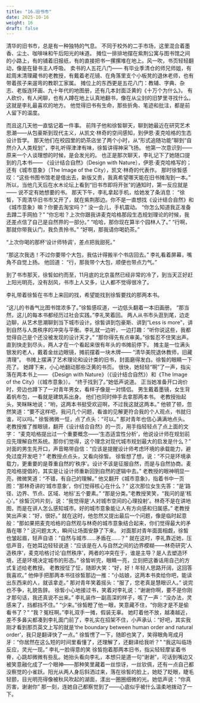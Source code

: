 ```yaml
---
title: "16.旧书市"
date: 2025-10-16
weight: 16
draft: false
---
```


清华的旧书市，总是有一种独特的气息。
不同于校外的二手市场，这里混合着墨香、尘土、咖啡味和午后阳光的味道。
摊位一排排地摆在紫荆公寓与图书馆之间的小路上，有的铺着旧报纸，有的直接把书一摞摞堆在地上。风一吹，书页轻轻翻动，像是在替书主人呼吸。
卖书的人五花八门——
有毕业季清仓的师兄师姐，有趁周末清理藏书的老教授，有戴着老花镜、在角落里支个小板凳的退休老师，也有带着孩子来遛弯的教职工家属。
摊位上的东西更是五花八门：教辅、字典、杂志、老版连环画、九十年代的地图册，还有几本封面泛黄的《十万个为什么》。
有人砍价，有人闲聊，也有人蹲在地上认真地翻书，像在从尘封的旧梦里寻找什么。
这就是李礼最喜欢的地方。
他觉得旧书有生命，那些折角、笔迹和批注，都是前人留下的温度。

而且这几天他一直惦记着一件事。
前阵子他和徐皙聊天，聊到她最近在研究艺术思潮——从包豪斯到现代主义，从凯文·林奇的空间感知，到伊恩·麦克哈格的生态设计哲学。
那天他们在校园里的奶茶店坐了两个小时，从“形式追随功能”聊到“自然介入人类规划”，李礼听得津津有味，徐皙讲得神采飞扬。
他第一次意识到——原来一个人谈理想的时候，是会发光的。
也正是那次聊天，李礼记下了她随口提到的几本书——
《设计结合自然》（Design with Nature），伊恩·麦克哈格写的；
还有《城市意象》（The Image of the City），凯文·林奇的代表作。
那时徐皙感叹：“这些书图书馆老是借出去，新版又贵，我真希望哪天能在旧书摊淘到一本。”
所以，当他几天后在水木论坛上看到“旧书市即将开张”的通知时，第一反应就是——
说不定有她想要的书。
那天下午，李礼拿起手机，给她发了条消息：
“徐皙，下周清华旧书市又开了，就在紫荆那边。你不是一直想找《设计结合自然》和《城市意象》嘛？你要去淘宝吗？”
没一会儿，手机震动。
“你怎么知道我正准备去蹲二手网拍？”
“你忘啦？上次你跟我讲麦克哈格那段生态规划理论的时候，我还差点信了自己是自然界的一部分。”
“哈哈，那你现在算半个园林人了。”
“行啊，那就你带我认门，我负责拎书。”
“好啊，那我请你喝奶茶。”

“上次你喝的那杯‘设计师特调’，差点把我甜死。”

“那这次我选！不过你要带个大包，我估计得搬半个书店回去。”
李礼看着屏幕，嘴角不自觉上扬。
他回道：
“行，那我带个大包，顺便也带点力气。”

到了书市那天，徐皙如约而至，11月底的北京虽然已经非常的冷了，到当天正好赶上阳光明亮，没有刮风，书市上人又多，让人都不觉得很冷了。

李礼带着徐皙在书市上来回的找，希望能找到徐皙要找的那两本书。

“这儿的书香气比图书馆浓多了。”徐皙感叹道，一边低头翻着一本旧画册。
“那当然，这儿的每本书都经历过社会实践。”李礼笑着回。
两人从书市头逛到尾，边走边聊，从艺术思潮聊到当下城市设计。徐皙讲到包豪斯、讲到“Less is more”，讲到自然与人类秩序的冲突与平衡。李礼就一边听，一边打趣：“听你说这些，我都觉得自己是个还没被发现的设计天才。”
“那你得先有点审美。”徐皙忍不住笑出声。
直到快走到尽头，两人才在一个看起来很有年头的书摊前停下。
摊主是一位满头银发的老人，戴着金丝边眼镜，摊前摆着一块木牌——
“清华美院退休教师，旧藏清理”。
书摊上摆满了艺术理论和设计类的旧书，封面磨得发白。徐皙的眼睛一下亮了。
她蹲下来，小心地翻动那些泛黄的书页。
很快，她轻轻“啊”了一声，指尖落在两本书上——
《Design with Nature》（《设计结合自然》）和《The Image of the City》（《城市意象》）。
“终于找到了。”她低声说道。
正当她准备开口询价时，旁边也蹲下了一对青年男女，看样子像是一对情侣。
男生戴着墨镜，女生背着帆布包，一看就是建筑系出身。
他们也同时伸手去拿那两本书。
老教授抬起头，笑眯眯地说：“哟，这两本书挺受欢迎啊，不过我这就这两本。”
他顿了顿，忽然笑道：“要不这样吧，我问几个问题，看谁的见解更符合我的个人观点，书就归谁，可以吗。”
徐皙微微一怔，点了点头：“可以。”
那对青年也信心满满地点头。
老教授推了推眼镜，翻开《设计结合自然》的一页，用手指轻轻点了点上面的文字：
“麦克哈格提出过一个重要概念——‘生态适宜性分析’，他说设计师在规划前应先理解自然系统。那你们觉得，这个理念对现代城市规划最大的启发是什么？”
对面的男生先开口，声音略带自信：“应该是提醒设计师考虑环境的承载能力，避免过度开发吧？”
老教授点点头，又看向徐皙。
徐皙想了想，说：“不只是环境承载力，更重要的是尊重自然的‘秩序’。设计不该是征服自然，而是与自然协商。麦克哈格提倡的，其实是让设计师重新回到自然的逻辑中去。”
老教授的眼神明显一亮，微微笑道：“不错，有自己的理解。”
他又翻开《城市意象》，指着书中一页图：“那林奇讲的‘城市意象’，你们觉得核心在什么？”
这次那位女生先答：“是‘路径、边界、节点、区域、地标’五个要素。”
“那是分类。”老教授笑笑，“我问的是‘核心’。”
徐皙沉吟片刻，说：“我觉得是‘人对城市空间的心理投射’。林奇不是在讲地图，而是在讲人怎么感知城市。好的城市意象能让人有方向感和归属感。”
老教授笑出声来：“好，很好。”
就在这时，他忽然又提出最后一个问题，像是临时起意般：“那如果把麦克哈格的自然观与林奇的城市意象结合起来，你们觉得最大的矛盾在哪？”
这问题太大，瞬间让场面安静了下来。
对面那对青年面面相觑，徐皙也皱起眉，轻声自语：“自然与城市……矛盾在……？”
就在这时，李礼靠近她，压低声音，在她耳边轻轻说道：“应该是在人与自然之间的边界模糊——林奇研究‘人造秩序’，麦克哈格讨论‘自然秩序’，两者的冲突在于，谁是主导？是人去塑造环境，还是环境决定城市的形态。”
徐皙听完，眼睛一亮，立刻把这番话用自己的方式复述给老教授。
老教授怔了怔，随即大笑：“好，好！年轻人思路开阔，这回答我喜欢。”
他伸手把那两本书往徐皙那边一推：“小姑娘，这两本书卖给你吧，能读出东西来的人，就该拿走。”
那对青年笑着摇头：“服了，您老真是慧眼识人。”
说完也不争，礼貌告辞。
徐皙小心地接过书，笑着对李礼说：“谢谢你啊，要不是你刚才那句话，我还真说不出来。”
李礼装作一副高深的样子，咳了一声：“没办法，灵感来了，挡都挡不住。”
“少来。”徐皙瞪了他一眼，笑意藏不住，“你刚才是不是偷看书了？”
“我？冤枉啊。”李礼双手一摊，假装无辜。
她盯着他不放，越凑越近，差不多鼻尖都凑到李礼面门前了，李礼实在招架不住，小声承认：“好吧，其实我刚才看到那页英文上写的就是‘the boundary between human order and natural order’，我只是翻译快了一点。”
徐皙愣了一下，随即也笑了，笑得眼角弯成月牙：“你居然在这么短的时间里看懂了，还理解了，还翻译给我听？”
“我这叫临场反应，灵光一现。” 李礼一脸得意的笑
徐皙抱着那两本旧书，指尖轻轻摩挲着书脊，心跳却微微有些乱。她抬头看向李礼，本想只是道一句“谢谢”，可话到嘴边又被笑意融化成了一个眼神——那种笑里藏着一丝惊讶，一丝钦佩，还有一点自己都没察觉的小雀跃。阳光从两人身后斜洒过来，落在徐皙的脸上，她眨了眨眼，睫毛轻颤，目光明亮得像被秋风吹起的湖面，漾出一圈圈细微的光。她低声说：“你真厉害，谢谢你”
那一刻，连她自己都察觉到了——心底似乎被什么温柔地拨动了一下。